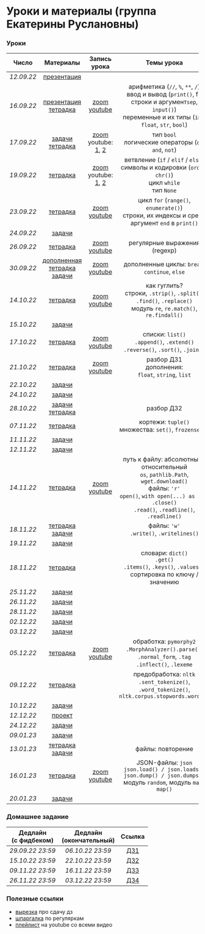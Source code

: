 # Уроки и материалы (группа Екатерины Руслановны)


### Уроки
| **Число**  | **Материалы** | **Запись урока** | **Темы урока** |
|:----------:|:-------------:|:----------------:|:--------------:|
| _12.09.22_ | [презентация](https://docs.google.com/presentation/d/1YorBG92lPnCrnyG3BgWQ0wgYtOpgyRUjg16E3GzY64o/edit?usp=sharing) |                  |                  |
| _16.09.22_ | [презентация](https://docs.google.com/presentation/d/1P0nIucj9oBkcAWrN-_9b7uPfK68SB9jXsW9lvPaIIIY/edit?usp=sharing)<br>[тетрадка](https://colab.research.google.com/drive/1UW8FamO81rlyGmGIlvZllTQISRIe4QuT?usp=sharing) | [zoom](https://drive.google.com/drive/folders/1PABytr9HczmiS0L2UHjk8af6twls4zsn?usp=sharing)<br>[youtube](https://youtu.be/aIZpFX_L5-U) | арифметика (`//`, `%`, `**`, `/`)<br>ввод и вывод (`print()`, f-строки и аргумент`sep`, `input()`)<br>переменные и их типы (`int`, `float`, `str`, `bool`) |
| _17.09.22_ | [задачи](/работа_на_уроке_(17.09).pdf)<br>[тетрадка](https://colab.research.google.com/drive/1UW8FamO81rlyGmGIlvZllTQISRIe4QuT?usp=sharing) | [zoom](https://drive.google.com/drive/folders/1hUbH70Z55wOBYa_9lzcUe6cgTfK9fsdC?usp=sharing)<br>youtube: [1](https://youtu.be/j9VXoVJV_bM), [2](https://youtu.be/20JITK11gOM) | тип `bool`<br>логические операторы (`or`, `and`, `not`) |
| _19.09.22_ | [тетрадка](https://colab.research.google.com/drive/1Y8HF2i2IV5ziWTzS6xkXEKJGEQ0N4yhf?usp=sharing) | [zoom](https://drive.google.com/drive/folders/1v-GNeViZUiRcxF57FUy47NRQ6myIQV6P?usp=sharing)<br>youtube: [1](https://youtu.be/hu0E-0WEMrE), [2](https://youtu.be/S41eppbH3l8) | ветвление (`if` / `elif` / `else`)<br>символы и кодировки (`ord()`, `chr()`)<br>цикл `while`<br>тип `None` |
| _23.09.22_ | [тетрадка](https://colab.research.google.com/drive/1f1NPMI1mZpcpEaSjkRDvTz3rjw7NVgCx?usp=sharing) | [zoom](https://drive.google.com/drive/folders/1Pbm8iOVfpR4bXy816OD4d5VE715UqC1o?usp=sharing)<br>[youtube](https://youtu.be/cuMGttSqrJc) | цикл `for` (`range()`, `enumerate()`)<br>строки, их индексы и срезы<br>аргумент `end` в `print()` |
| _24.09.22_ | [задачи](/работа_на_уроке_(24.09).pdf) |                  |                  |
| _26.09.22_ | [тетрадка](https://colab.research.google.com/drive/1bO0jWCEkz9hdtczRVk6jxdri7NKnyHco?usp=sharing) | [zoom](https://drive.google.com/drive/folders/1-t_mHxwQk-v-jnlSLGmLQWIpD0xyAvRu?usp=sharing)<br>[youtube](https://youtu.be/clP-V0lfXj8) | регулярные выражения (regexp) |
| _30.09.22_ | [дополненная тетрадка](https://colab.research.google.com/drive/1f1NPMI1mZpcpEaSjkRDvTz3rjw7NVgCx?usp=sharing)<br>[задачи](/работа_на_уроке_(30.09).pdf) | [zoom](https://drive.google.com/drive/folders/1SMwUImTfVcbd3qw7FfHdegLQbMWjPNLk?usp=sharing)<br>[youtube](https://youtu.be/DMDpLsHDnNk) | дополненные циклы: `break`, `continue`, `else` |
| _14.10.22_ | [тетрадка](https://colab.research.google.com/drive/1UYkG7Wj_CwZ_EssvT3lDF0Z-7xQ_124G?usp=sharing) | [zoom](https://drive.google.com/drive/folders/1s39gZ5_1Wme2wBpFFIUcpRbrlwsanCdP?usp=sharing)<br>[youtube](https://youtu.be/7jupeiuco8Y) | как гуглить?<br>строки, `.strip()`, `.split()`, `.find()`, `.replace()`<br>модуль `re`, `re.match()`, `re.findall()` |
| _15.10.22_ | [задачи](/работа_на_уроке_(15.10).pdf) |                  |                  |
| _17.10.22_ | [тетрадка](https://colab.research.google.com/drive/1qFRMFnfMRNAH-_QHCDmzNXnjlcC5VqMb?usp=sharing) | [zoom](https://drive.google.com/drive/folders/1AqPXuRruMj522rrPpC6TrBIkpa0hPgMY?usp=sharing)<br>[youtube](https://youtu.be/N6Ekqd0yzuI) | списки: `list()`<br>`.append()`, `.extend()`<br>`.reverse()`, `.sort()`, `.join()` |
| _21.10.22_ | [тетрадка](https://colab.research.google.com/drive/11-7PvHkJI_VB2RUz934_Eyd0FOyw2BNs?usp=sharing) | [zoom](https://drive.google.com/drive/folders/1XeZgDa0vaawbzFNgeotV5GD0wd_6j828?usp=sharing)<br>[youtube](https://youtu.be/wqdCJeNrzwk) | разбор ДЗ1<br>дополнения:<br>`float`, `string`, `list` |
| _22.10.22_ | [задачи](/работа_на_уроке_(22.10).pdf) |  |  |
| _24.10.22_ | [задачи](/работа_на_уроке_(22.10).pdf) |  |  |
| _28.10.22_ | [задачи](/работа_на_уроке_(28.10).pdf)<br>[тетрадка](https://colab.research.google.com/drive/1-1cpWtO5JwPfw81CKIRmn_Jz-mijtOzF?usp=sharing) |  | разбор ДЗ2 |
| _07.11.22_ | [тетрадка](https://colab.research.google.com/drive/17vRgsEZjBd4vNdf1QBKqfzgWKR-peKI_?usp=sharing) |  | кортежи: `tuple()`<br>множества: `set()`, `frozenset()` |
| _11.11.22_ | [задачи](/работа_на_уроке_(11.11).pdf) |  |  |
| _12.11.22_ | [задачи](/работа_на_уроке_(12.11).pdf) |  |  |
| _14.11.22_ | [тетрадка](https://colab.research.google.com/drive/1y-7GmIv75GWNlgIVbbFJM3q-ScUGtnjZ?usp=sharing) | [zoom](https://drive.google.com/drive/folders/1IUlE-rYBI7Xc4kJC4_p7yvjsymJBSCnw?usp=share_link)<br>[youtube](https://youtu.be/NNMgVtPIUpQ) | путь к файлу: абсолютный / относительный<br>`os`, `pathlib.Path`, `wget.download()`<br>файлы: `'r'`<br>`open()`, `with open(...) as ...`, `.close()`<br>`.read()`, `.readline()`, `.readline()` |
| _18.11.22_ | [тетрадка](https://colab.research.google.com/drive/1b3PtnE0xELR7vFvC8bTXw4sBfTOzqXly?usp=sharing)<br>[задачи](/работа_на_уроке_(18.11).pdf) |  | файлы: `'w'`<br>`.write()`, `.writelines()` |
| _19.11.22_ | [задачи](/работа_на_уроке_(18.11).pdf) |  |  |
| _18.11.22_ | [тетрадка](https://colab.research.google.com/drive/1XFYjW1dJs2e5Ai28q8Tnmlg5juXAIHTY?usp=sharing) |  | словари: `dict()`<br>`.get()`<br>`.items()`, `.keys()`, `.values()`<br>сортировка по ключу / значению |
| _25.11.22_ | [задачи](/работа_на_уроке_(25-26.11).pdf) |  |  |
| _26.11.22_ | [задачи](/работа_на_уроке_(25-26.11).pdf) |  |  |
| _28.11.22_ | [задачи](/работа_на_уроке_(28.11).pdf) |  |  |
| _02.12.22_ | [задачи](/работа_на_уроке_(28.11).pdf) |  |  |
| _03.12.22_ | [задачи](/работа_на_уроке_(03.12).pdf) |  |  |
| _05.12.22_ | [тетрадка](https://colab.research.google.com/drive/1sYfTu_e8T2gZazDyTK3AfcotCbgiml4q?usp=sharing) | [zoom](https://drive.google.com/drive/folders/10XjtOn_UgKRtsIx8gfJSB_LGGcHu9k7H?usp=share_link)<br>[youtube](https://youtu.be/mmX9aI2_ixM) | обработка: `pymorphy2`<br>`.MorphAnalyzer().parse()`, `.normal_form`, `.tag`<br>`.inflect()`, `.lexeme` |
| _09.12.22_ | [тетрадка](https://colab.research.google.com/drive/1sYfTu_e8T2gZazDyTK3AfcotCbgiml4q?usp=sharing) |  | предобработка: `nltk`<br>`.sent_tokenize()`, `.word_tokenize()`, `nltk.corpus.stopwords.words()` |
| _10.12.22_ | [задачи](/работа_на_уроке_(10.12).pdf) |  |  |
| _12.12.22_ | [проект](https://github.com/test-57pl/lectures-katia/blob/main/%D0%BF%D1%80%D0%BE%D0%B5%D0%BA%D1%82%20(12.12-19.12).md) |  |  |
| _24.12.22_ | [задачи](/работа_на_уроке_(24.12).pdf) |  |  |
| _09.01.23_ | [задачи](/работа_на_уроке_(09.01).pdf) |  |  |
| _13.01.23_ | [тетрадка](https://colab.research.google.com/drive/1YZGifrWPfoiI9sfgt9Y8IjKmK9xyxJOd?usp=sharing)<br>[задачи](/работа_на_уроке_(13.01).pdf) |  | файлы: повторение |
| _16.01.23_ | [тетрадка](https://colab.research.google.com/drive/1rB1ZrVMRdi9BtVUdorMyslGplYOaH8Qj?usp=sharing) | [zoom](https://drive.google.com/drive/folders/1Occ_tTUue5drfV9_B_EeTUycK4-n2Ts-?usp=sharing)<br>[youtube](https://youtu.be/08K0gRl8mdg) | JSON-файлы: `json`<br>`json.load() / json.loads()`<br>`json.dump() / json.dumps()`<br>модуль `random`, модуль `math`<br>`map()` |
| _20.01.23_ | [задачи](/работа_на_уроке_(20.01).pdf) |  |  |


### Домашнее задание
|    **Дедлайн<br>(с фидбеком)**   |    **Дедлайн<br>(окончательный)**   |                   **Ссылка**                   |
|:--------------------------------:|:-----------------------------------:|:----------------------------------------------:|
|       _29.09.22 23:59_           |          _06.10.22 23:59_           | [ДЗ1](https://classroom.github.com/a/JDx-LqEF) |
|       _15.10.22 23:59_           |          _22.10.22 23:59_           | [ДЗ2](https://classroom.github.com/a/DJvvPPSb) |
|       _09.11.22 23:59_           |          _16.11.22 23:59_           | [ДЗ3](https://classroom.github.com/a/TGgu0kMy) |
|       _26.11.22 23:59_           |          _03.12.22 23:59_           | [ДЗ4](https://classroom.github.com/a/QmNY0xdF) |

### Полезные ссылки
* [вырезка](https://drive.google.com/drive/folders/13-Q4TkaAUxM-xYAf6kaMrVOnasrxrhch?usp=sharing) про сдачу дз
* [шпаргалка](/шпаргалка_regexp.png) по регуляркам
* [плейлист](https://youtube.com/playlist?list=PLR6kPcnxXu4DHHhdqvb41ZAF2niyGUh_t) на youtube со всеми видео
